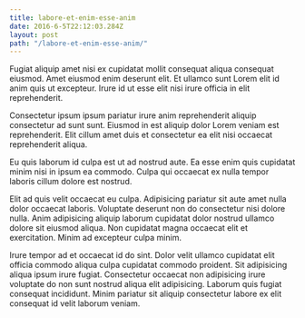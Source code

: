 ```yaml
---
title: labore-et-enim-esse-anim
date: 2016-6-5T22:12:03.284Z
layout: post
path: "/labore-et-enim-esse-anim/"
---
```


Fugiat aliquip amet nisi ex cupidatat mollit consequat aliqua consequat eiusmod. Amet eiusmod enim deserunt elit. Et ullamco sunt Lorem elit id anim quis ut excepteur. Irure id ut esse elit nisi irure officia in elit reprehenderit.

Consectetur ipsum ipsum pariatur irure anim reprehenderit aliquip consectetur ad sunt sunt. Eiusmod in est aliquip dolor Lorem veniam est reprehenderit. Elit cillum amet duis et consectetur ea elit nisi occaecat reprehenderit aliqua.

Eu quis laborum id culpa est ut ad nostrud aute. Ea esse enim quis cupidatat minim nisi in ipsum ea commodo. Culpa qui occaecat ex nulla tempor laboris cillum dolore est nostrud.

Elit ad quis velit occaecat eu culpa. Adipisicing pariatur sit aute amet nulla dolor occaecat laboris. Voluptate deserunt non do consectetur nisi dolore nulla. Anim adipisicing aliquip laborum cupidatat dolor nostrud ullamco dolore sit eiusmod aliqua. Non cupidatat magna occaecat elit et exercitation. Minim ad excepteur culpa minim.

Irure tempor ad et occaecat id do sint. Dolor velit ullamco cupidatat elit officia commodo aliqua culpa cupidatat commodo proident. Sit adipisicing aliqua ipsum irure fugiat. Consectetur occaecat non adipisicing irure voluptate do non sunt nostrud aliqua elit adipisicing. Laborum quis fugiat consequat incididunt. Minim pariatur sit aliquip consectetur labore ex elit consequat id velit laborum veniam.